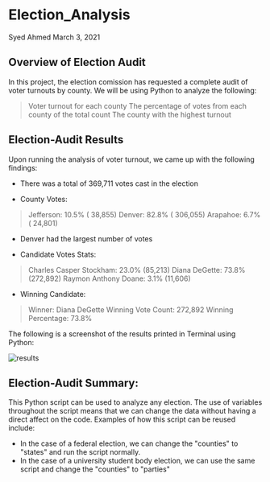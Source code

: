 # Election_Analysis

Syed Ahmed 
March 3, 2021 


## Overview of Election Audit 

In this project, the election comission has requested a complete audit of voter turnouts by county. We will be using Python to analyze the following: 
> Voter turnout for each county 
> The percentage of votes from each county of the total count 
> The county with the highest turnout 

## Election-Audit Results 

Upon running the analysis of voter turnout, we came up with the following findings: 

- There was a total of 369,711 votes cast in the election 

- County Votes: 
>  Jefferson:  10.5% ( 38,855)
Denver:  82.8% ( 306,055)
Arapahoe:  6.7% ( 24,801)

- Denver had the largest number of votes 

- Candidate Votes Stats: 
> Charles Casper Stockham: 23.0% (85,213)
Diana DeGette: 73.8% (272,892)
Raymon Anthony Doane: 3.1% (11,606)

- Winning Candidate: 
> Winner: Diana DeGette
Winning Vote Count: 272,892
Winning Percentage: 73.8%

The following is a screenshot of the results printed in Terminal using Python: 

![results](https://user-images.githubusercontent.com/45697471/111227926-bd853600-85b9-11eb-94a2-1cefdcb03eef.png)

## Election-Audit Summary: 

This Python script can be used to analyze any election. The use of variables throughout the script means that we can change the data without having a direct affect on the code. Examples of how this script can be reused include:
- In the case of a federal election, we can change the "counties" to "states" and run the script normally. 
- In the case of a university student body election, we can use the same script and change the "counties" to "parties" 
